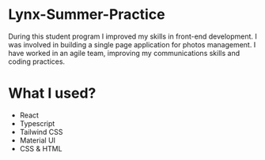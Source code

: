# Lynx-Summer-Practice

During this student program I improved my skills in front-end development. I was involved in building a single page application for photos management. I have worked in an agile team, improving my communications skills and coding practices.

# What I used?

- React
- Typescript
- Tailwind CSS
- Material UI
- CSS & HTML
